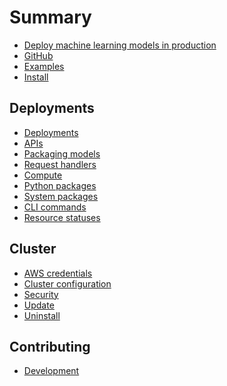 # Summary

* [Deploy machine learning models in production](../README.md)
* [GitHub](https://github.com/cortexlabs/cortex/tree/master)  <!-- CORTEX_VERSION_MINOR -->
* [Examples](https://github.com/cortexlabs/cortex/tree/master/examples)  <!-- CORTEX_VERSION_MINOR -->
* [Install](cluster/install.md)

## Deployments

* [Deployments](deployments/deployments.md)
* [APIs](deployments/apis.md)
* [Packaging models](deployments/packaging-models.md)
* [Request handlers](deployments/request-handlers.md)
* [Compute](deployments/compute.md)
* [Python packages](deployments/python-packages.md)
* [System packages](deployments/system-packages.md)
* [CLI commands](cluster/cli.md)
* [Resource statuses](deployments/statuses.md)

## Cluster

* [AWS credentials](cluster/aws.md)
* [Cluster configuration](cluster/config.md)
* [Security](cluster/security.md)
* [Update](cluster/update.md)
* [Uninstall](cluster/uninstall.md)

## Contributing

* [Development](development.md)
